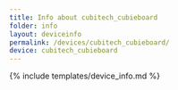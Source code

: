 ```yaml
---
title: Info about cubitech_cubieboard
folder: info
layout: deviceinfo
permalink: /devices/cubitech_cubieboard/
device: cubitech_cubieboard
---
```

{% include templates/device_info.md %}
